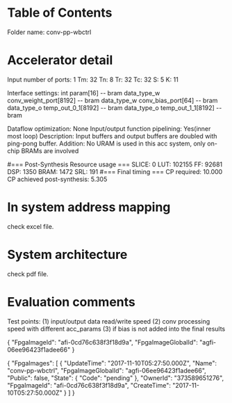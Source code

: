 <span style="display: inline-block;">

# Table of Contents
Folder name: conv-pp-wbctrl
# Accelerator detail
Input number of ports: 1
Tm: 32
Tn: 8
Tr: 32
Tc: 32
S:  5
K:  11

Interface settings:
int param[16] -- bram
data_type_w   conv_weight_port[8192] -- bram
data_type_w   conv_bias_port[64]  -- bram
data_type_o   temp_out_0_1[8192] -- bram
data_type_o   temp_out_1_1[8192] -- bram

Dataflow optimization: None
Input/output function pipelining: Yes(inner most loop)
Description: Input buffers and output buffers are doubled with ping-pong buffer.
Addition: No URAM is used in this acc system, only on-chip BRAMs are involved


#=== Post-Synthesis Resource usage ===
SLICE:            0
LUT:         102155
FF:           92681
DSP:           1350
BRAM:          1472
SRL:            191
#=== Final timing ===
CP required:    10.000
CP achieved post-synthesis:    5.305



# In system address mapping
check excel file.
# System architecture
check pdf file.


# Evaluation comments
Test points:
(1) input/output data read/write speed
(2) conv processing speed with different acc_params
(3) if bias is not added into the final results

{
    "FpgaImageId": "afi-0cd76c638f3f18d9a", 
    "FpgaImageGlobalId": "agfi-06ee96423f1adee66"
}

{
    "FpgaImages": [
        {
            "UpdateTime": "2017-11-10T05:27:50.000Z", 
            "Name": "conv-pp-wbctrl", 
            "FpgaImageGlobalId": "agfi-06ee96423f1adee66", 
            "Public": false, 
            "State": {
                "Code": "pending"
            }, 
            "OwnerId": "373589651276", 
            "FpgaImageId": "afi-0cd76c638f3f18d9a", 
            "CreateTime": "2017-11-10T05:27:50.000Z"
        }
    ]
}






